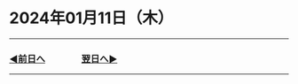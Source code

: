 # 2024年01月11日（木）

---

### [◀️前日へ](https://github.com/yuasys/chatty-journal/blob/main/2024/01/2024-01-10.md)&emsp;&emsp;&emsp;&emsp;[翌日へ▶️](https://github.com/yuasys/chatty-journal/blob/main/2024/01/2024-01-１2.md)

---
